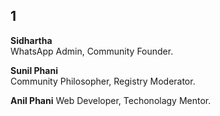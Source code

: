 ## 1

**Sidhartha**	  
WhatsApp Admin,
Community Founder.
  
 **Sunil Phani**		  
Community Philosopher,
Registry Moderator.     
  
 **Anil Phani**
 Web Developer,
 Techonolagy Mentor.
